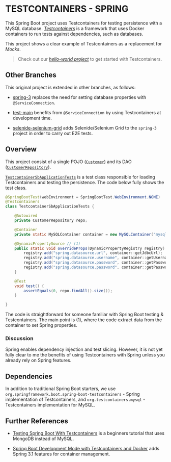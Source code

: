 # TESTCONTAINERS - SPRING
This Spring Boot project uses Testcontainers for testing persistence with a MySQL database. [_Testcontainers_](https://testcontainers.com) is a framework that uses Docker containers to run tests against dependencies, such as databases.

This project shows a clear example of Testcontainers as a replacement for _Mocks_.

> Check out our [_hello-world project_](https://github.com/gabrielcostasilva/testcontainers-hello-world.git) to get started with Testcontainers.

## Other Branches

This original project is extended in other branches, as follows:
- [spring-3](https://github.com/gabrielcostasilva/testcontainers-spring/tree/spring-3) replaces the need for setting database properties with `@ServiceConnection`.

- [test-main](https://github.com/gabrielcostasilva/testcontainers-spring/tree/test-main) benefits from `@ServiceConnection` by using Testcontainers at development time.

- [selenide-selenium-grid](https://github.com/gabrielcostasilva/testcontainers-spring/tree/selenide-selenium-grid) adds Selenide/Selenium Grid to the `spring-3` project in order to carry out E2E tests.

## Overview
This project consist of a single POJO ([`Customer`](./src/main/java/com/example/testcontainersb/Customer.java)) and its DAO ([`CustomerRepository`](./src/main/java/com/example/testcontainersb/CustomerRepository.java)). 

[`TestcontainerSbApplicationTests`](./src/test/java/com/example/testcontainersb/TestcontainerSbApplicationTests.java) is a test class responsible for loading Testcontainers and testing the persistence. The code below fully shows the test class.

```java
@SpringBootTest(webEnvironment = SpringBootTest.WebEnvironment.NONE)
@Testcontainers
class TestcontainerSbApplicationTests {

	@Autowired
	private CustomerRepository repo;

	@Container
	private static MySQLContainer container = new MySQLContainer("mysql:8.0.26");

	@DynamicPropertySource // (1)
	public static void overrideProps(DynamicPropertyRegistry registry) {
		registry.add("spring.datasource.url", container::getJdbcUrl);
		registry.add("spring.datasource.username", container::getUsername);
		registry.add("spring.datasource.password", container::getPassword);
		registry.add("spring.datasource.password", container::getPassword);
	}

	@Test
	void test() {
		assertEquals(0, repo.findAll().size());
	}

}
```
The code is straightforward for someone familiar with Spring Boot testing & Testcontainers. The main point is (1), where the code extract data from the container to set Spring properties.

### Discussion
Spring enables dependency injection and test slicing. However, it is not yet fully clear to me the benefits of using Testcontainers with Spring unless you already rely on Spring features. 


## Dependencies
In addition to traditional Spring Boot starters, we use `org.springframework.boot.spring-boot-testcontainers` - Spring implementation of Testcontainers, and `org.testcontainers.mysql` - Testcontainers implementation for MySQL.

## Further References

- [Testing Spring Boot With Testcontainers](https://blog.scottlogic.com/2023/02/27/testing-spring-boot-with-testcontainers.html) is a beginners tutorial that uses MongoDB instead of MySQL.

- [Spring Boot Development Mode with Testcontainers and Docker](https://piotrminkowski.com/2023/05/26/spring-boot-development-mode-with-testcontainers-and-docker/) adds Spring 3.1 features for container management.
